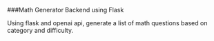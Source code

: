 ###Math Generator Backend using Flask

Using flask and openai api, generate a list of math questions based on category and difficulty.
